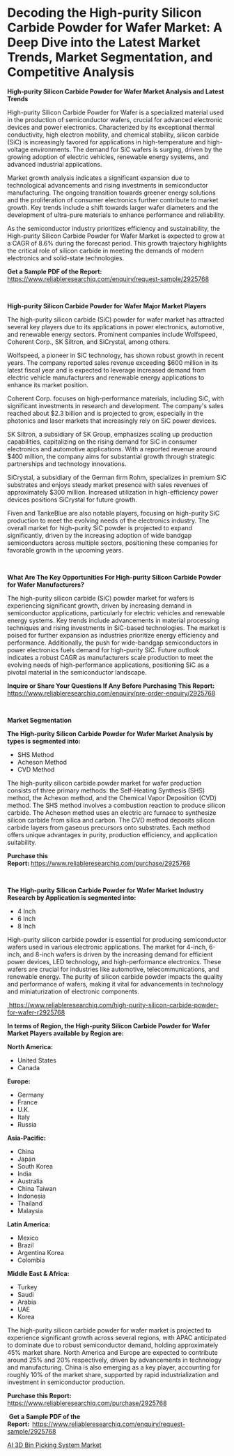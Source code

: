 <p><h1>Decoding the High-purity Silicon Carbide Powder for Wafer Market: A Deep Dive into the Latest Market Trends, Market Segmentation, and Competitive Analysis</h1></p><p><strong>High-purity Silicon Carbide Powder for Wafer Market Analysis and Latest Trends</strong></p>
<p><p>High-purity Silicon Carbide Powder for Wafer is a specialized material used in the production of semiconductor wafers, crucial for advanced electronic devices and power electronics. Characterized by its exceptional thermal conductivity, high electron mobility, and chemical stability, silicon carbide (SiC) is increasingly favored for applications in high-temperature and high-voltage environments. The demand for SiC wafers is surging, driven by the growing adoption of electric vehicles, renewable energy systems, and advanced industrial applications.</p><p>Market growth analysis indicates a significant expansion due to technological advancements and rising investments in semiconductor manufacturing. The ongoing transition towards greener energy solutions and the proliferation of consumer electronics further contribute to market growth. Key trends include a shift towards larger wafer diameters and the development of ultra-pure materials to enhance performance and reliability.</p><p>As the semiconductor industry prioritizes efficiency and sustainability, the High-purity Silicon Carbide Powder for Wafer Market is expected to grow at a CAGR of 8.6% during the forecast period. This growth trajectory highlights the critical role of silicon carbide in meeting the demands of modern electronics and solid-state technologies.</p></p>
<p><strong>Get a Sample PDF of the Report:&nbsp;</strong> <a href="https://www.reliableresearchiq.com/enquiry/request-sample/2925768?utm_campaign=3026&utm_medium=2&utm_source=Github&utm_content=ia&utm_term=12032025&utm_id=high-purity-silicon-carbide-powder-for-wafer">https://www.reliableresearchiq.com/enquiry/request-sample/2925768</a></p>
<p>&nbsp;</p>
<p><strong>High-purity Silicon Carbide Powder for Wafer Major Market Players</strong></p>
<p><p>The high-purity silicon carbide (SiC) powder for wafer market has attracted several key players due to its applications in power electronics, automotive, and renewable energy sectors. Prominent companies include Wolfspeed, Coherent Corp., SK Siltron, and SiCrystal, among others.</p><p>Wolfspeed, a pioneer in SiC technology, has shown robust growth in recent years. The company reported sales revenue exceeding $600 million in its latest fiscal year and is expected to leverage increased demand from electric vehicle manufacturers and renewable energy applications to enhance its market position.</p><p>Coherent Corp. focuses on high-performance materials, including SiC, with significant investments in research and development. The company's sales reached about $2.3 billion and is projected to grow, especially in the photonics and laser markets that increasingly rely on SiC power devices.</p><p>SK Siltron, a subsidiary of SK Group, emphasizes scaling up production capabilities, capitalizing on the rising demand for SiC in consumer electronics and automotive applications. With a reported revenue around $400 million, the company aims for substantial growth through strategic partnerships and technology innovations.</p><p>SiCrystal, a subsidiary of the German firm Rohm, specializes in premium SiC substrates and enjoys steady market presence with sales revenues of approximately $300 million. Increased utilization in high-efficiency power devices positions SiCrystal for future growth.</p><p>Fiven and TankeBlue are also notable players, focusing on high-purity SiC production to meet the evolving needs of the electronics industry. The overall market for high-purity SiC powder is projected to expand significantly, driven by the increasing adoption of wide bandgap semiconductors across multiple sectors, positioning these companies for favorable growth in the upcoming years.</p></p>
<p>&nbsp;</p>
<p><strong>What Are The Key Opportunities For High-purity Silicon Carbide Powder for Wafer Manufacturers?</strong></p>
<p><p>The high-purity silicon carbide (SiC) powder market for wafers is experiencing significant growth, driven by increasing demand in semiconductor applications, particularly for electric vehicles and renewable energy systems. Key trends include advancements in material processing techniques and rising investments in SiC-based technologies. The market is poised for further expansion as industries prioritize energy efficiency and performance. Additionally, the push for wide-bandgap semiconductors in power electronics fuels demand for high-purity SiC. Future outlook indicates a robust CAGR as manufacturers scale production to meet the evolving needs of high-performance applications, positioning SiC as a pivotal material in the semiconductor landscape.</p></p>
<p><strong>Inquire or Share Your Questions If Any Before Purchasing This Report:</strong> <a href="https://www.reliableresearchiq.com/enquiry/pre-order-enquiry/2925768?utm_campaign=3026&utm_medium=2&utm_source=Github&utm_content=ia&utm_term=12032025&utm_id=high-purity-silicon-carbide-powder-for-wafer">https://www.reliableresearchiq.com/enquiry/pre-order-enquiry/2925768</a></p>
<p>&nbsp;</p>
<p><strong>Market Segmentation</strong></p>
<p><strong>The High-purity Silicon Carbide Powder for Wafer Market Analysis by types is segmented into:</strong></p>
<p><ul><li>SHS Method</li><li>Acheson Method</li><li>CVD Method</li></ul></p>
<p><p>The high-purity silicon carbide powder market for wafer production consists of three primary methods: the Self-Heating Synthesis (SHS) method, the Acheson method, and the Chemical Vapor Deposition (CVD) method. The SHS method involves a combustion reaction to produce silicon carbide. The Acheson method uses an electric arc furnace to synthesize silicon carbide from silica and carbon. The CVD method deposits silicon carbide layers from gaseous precursors onto substrates. Each method offers unique advantages in purity, production efficiency, and application suitability.</p></p>
<p><strong>Purchase this Report:&nbsp;</strong><a href="https://www.reliableresearchiq.com/purchase/2925768?utm_campaign=3026&utm_medium=2&utm_source=Github&utm_content=ia&utm_term=12032025&utm_id=high-purity-silicon-carbide-powder-for-wafer">https://www.reliableresearchiq.com/purchase/2925768</a></p>
<p>&nbsp;</p>
<p><strong>The High-purity Silicon Carbide Powder for Wafer Market Industry Research by Application is segmented into:</strong></p>
<p><ul><li>4 Inch</li><li>6 Inch</li><li>8 Inch</li></ul></p>
<p><p>High-purity silicon carbide powder is essential for producing semiconductor wafers used in various electronic applications. The market for 4-inch, 6-inch, and 8-inch wafers is driven by the increasing demand for efficient power devices, LED technology, and high-performance electronics. These wafers are crucial for industries like automotive, telecommunications, and renewable energy. The purity of silicon carbide powder impacts the quality and performance of wafers, making it vital for advancements in technology and miniaturization of electronic components.</p></p>
<p><a href="https://www.reliableresearchiq.com/high-purity-silicon-carbide-powder-for-wafer-r2925768?utm_campaign=3026&utm_medium=2&utm_source=Github&utm_content=ia&utm_term=12032025&utm_id=high-purity-silicon-carbide-powder-for-wafer">&nbsp;https://www.reliableresearchiq.com/high-purity-silicon-carbide-powder-for-wafer-r2925768</a></p>
<p><strong>In terms of Region, the High-purity Silicon Carbide Powder for Wafer Market Players available by Region are:</strong></p>
<p>
    <p> <strong> North America: </strong>
        <ul>
            <li>United States</li>
            <li>Canada</li>
        </ul>
        </p> 
    <p> <strong> Europe: </strong>
        <ul>
            <li>Germany</li>
            <li>France</li>
            <li>U.K.</li>
            <li>Italy</li>
            <li>Russia</li>
        </ul>
        </p> 
    <p> <strong> Asia-Pacific: </strong>
        <ul>
            <li>China</li>
            <li>Japan</li>
            <li>South Korea</li>
            <li>India</li>
            <li>Australia</li>
            <li>China Taiwan</li>
            <li>Indonesia</li>
            <li>Thailand</li>
            <li>Malaysia</li>
        </ul>
        </p> 
    <p> <strong> Latin America: </strong>
        <ul>
            <li>Mexico</li>
            <li>Brazil</li>
            <li>Argentina Korea</li>
            <li>Colombia</li>
        </ul>
        </p> 
    <p> <strong> Middle East & Africa: </strong>
        <ul>
            <li>Turkey</li>
            <li>Saudi</li>
            <li>Arabia</li>
            <li>UAE</li>
            <li>Korea</li>
        </ul>
    </p>
    </p>
<p><p>The high-purity silicon carbide powder for wafer market is projected to experience significant growth across several regions, with APAC anticipated to dominate due to robust semiconductor demand, holding approximately 45% market share. North America and Europe are expected to contribute around 25% and 20% respectively, driven by advancements in technology and manufacturing. China is also emerging as a key player, accounting for roughly 10% of the market share, supported by rapid industrialization and investment in semiconductor production.</p></p>
<p><strong>Purchase this Report: </strong><a href="https://www.reliableresearchiq.com/purchase/2925768?utm_campaign=3026&utm_medium=2&utm_source=Github&utm_content=ia&utm_term=12032025&utm_id=high-purity-silicon-carbide-powder-for-wafer">https://www.reliableresearchiq.com/purchase/2925768</a></p>
<p>&nbsp;<strong>Get a Sample PDF of the Report:&nbsp;&nbsp;</strong><a href="https://www.reliableresearchiq.com/enquiry/request-sample/2925768?utm_campaign=3026&utm_medium=2&utm_source=Github&utm_content=ia&utm_term=12032025&utm_id=high-purity-silicon-carbide-powder-for-wafer">https://www.reliableresearchiq.com/enquiry/request-sample/2925768</a></p>
<p><strong></strong></p>
<p><p><a href="https://github.com/popupioo/Market-Research-Report-List-1/blob/main/ai-3d-bin-picking-system-market.md?utm_campaign=3026&utm_medium=2&utm_source=Github&utm_content=ia&utm_term=12032025&utm_id=high-purity-silicon-carbide-powder-for-wafer">AI 3D Bin Picking System Market</a></p></p>
